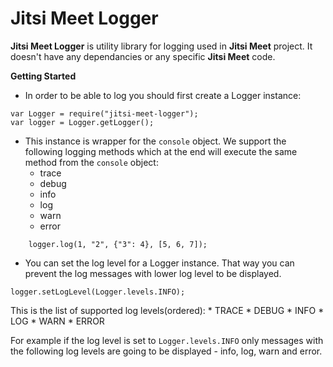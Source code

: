 # Jitsi Meet Logger

**Jitsi Meet Logger** is utility library for logging used in **Jitsi Meet** project. It doesn't have any dependancies or any specific **Jitsi Meet** code.

**Getting Started**

* In order to be able to log you should first create a Logger instance:
```
var Logger = require("jitsi-meet-logger");
var logger = Logger.getLogger();
```

* This instance is wrapper for the ```console``` object. We support the following logging methods which at the end will execute the same method from the ```console``` object:
    * trace
    * debug
    * info
    * log
    * warn
    * error

```
    logger.log(1, "2", {"3": 4}, [5, 6, 7]);
```

* You can set the log level for a Logger instance. That way you can prevent the log messages with lower log level to be displayed.
```
logger.setLogLevel(Logger.levels.INFO);
```
This is the list of supported log levels(ordered):
    * TRACE
    * DEBUG
    * INFO
    * LOG
    * WARN
    * ERROR

For example if the log level is set to ```Logger.levels.INFO``` only messages with the following log levels are going to be displayed - info, log, warn and error.
